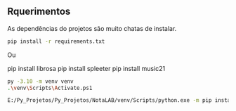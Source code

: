 
## Rquerimentos

As dependências do projetos são muito chatas de instalar.


```bash
pip install -r requirements.txt
```

Ou

pip install librosa
pip install spleeter
pip install music21


```bash
py -3.10 -m venv venv
.\venv\Scripts\Activate.ps1
```

```bash
E:/Py_Projetos/Py_Projetos/NotaLAB/venv/Scripts/python.exe -m pip install --upgrade pip setuptools wheel
```

